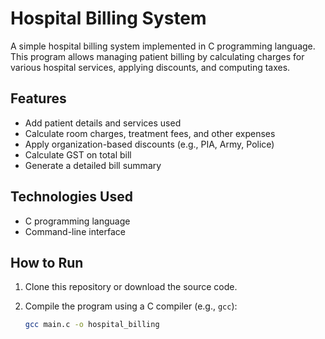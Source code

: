 # Hospital Billing System

A simple hospital billing system implemented in C programming language.  
This program allows managing patient billing by calculating charges for various hospital services, applying discounts, and computing taxes.

## Features

- Add patient details and services used
- Calculate room charges, treatment fees, and other expenses
- Apply organization-based discounts (e.g., PIA, Army, Police)
- Calculate GST on total bill
- Generate a detailed bill summary

## Technologies Used

- C programming language
- Command-line interface

## How to Run

1. Clone this repository or download the source code.
2. Compile the program using a C compiler (e.g., `gcc`):

   ```bash
   gcc main.c -o hospital_billing
